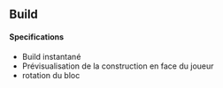 ## Build
#### Specifications
* Build instantané
* Prévisualisation de la construction en face du joueur
* rotation du bloc
